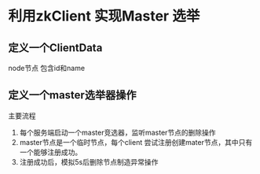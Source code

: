 # 利用zkClient 实现Master 选举

## 定义一个ClientData 
 node节点 包含id和name
 
## 定义一个master选举器操作
主要流程
1. 每个服务端启动一个master竞选器，监听master节点的删除操作
2. master节点是一个临时节点，每个client 尝试注册创建mater节点，其中只有一个能够注册成功。
3. 注册成功后，模拟5s后删除节点制造异常操作